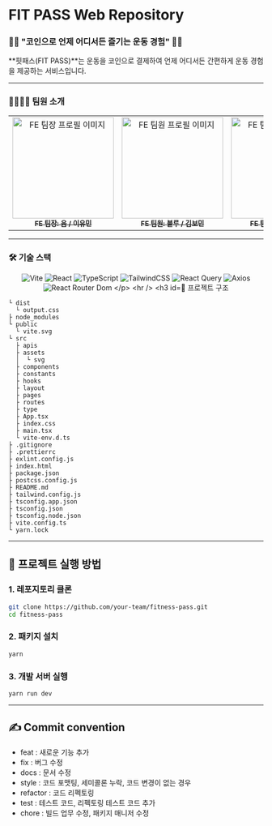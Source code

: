 # FIT PASS Web Repository

### 🏋️‍♀️ "코인으로 언제 어디서든 즐기는 운동 경험" 🏋️‍♂️  
**핏패스(FIT PASS)**는 운동을 코인으로 결제하여 언제 어디서든 간편하게 운동 경험을 제공하는 서비스입니다.

---

### 👩‍👩‍👧‍👦 팀원 소개

<table>
  <tbody>
    <tr>
      <td align="center">
        <a href="https://github.com/FE_TEAM_LEAD_GITHUB">
          <img src="https://github.com/Whatdoyumin.png" width="200px" alt="FE 팀장 프로필 이미지"/><br />
          <sub><b>FE 팀장: 윰 / 이유민</b></sub>
        </a>
      </td>
      <td align="center">
        <a href="https://github.com/FE_TEAM_MEMBER1_GITHUB">
          <img src="https://github.com/fsdffds.png" width="200px" alt="FE 팀원 프로필 이미지"/><br />
          <sub><b>FE 팀원: 블루 / 김보민</b></sub>
        </a>
      </td>
      <td align="center">
        <a href="https://github.com/FE_TEAM_MEMBER2_GITHUB">
          <img src="https://github.com/dhdld.png" width="200px" alt="FE 팀원 프로필 이미지"/><br />
          <sub><b>FE 팀원: 소피 / 김소연</b></sub>
        </a>
      </td>
      <td align="center">
        <a href="https://github.com/FE_TEAM_MEMBER3_GITHUB">
          <img src="https://github.com/hansoojeongsj.png" width="200px" alt="FE 팀원 프로필 이미지"/><br />
          <sub><b>FE 팀원: 크리 / 한수정</b></sub>
        </a>
      </td>
    </tr>
  </tbody>
</table>

---

### 🛠 기술 스택
<p align="center">
  <img src="https://img.shields.io/badge/Vite-646CFF?style=for-the-badge&logo=vite&logoColor=white" alt="Vite"/>
  <img src="https://img.shields.io/badge/React-61DAFB?style=for-the-badge&logo=react&logoColor=black" alt="React"/>
  <img src="https://img.shields.io/badge/TypeScript-3178C6?style=for-the-badge&logo=typescript&logoColor=white" alt="TypeScript"/>
  <img src="https://img.shields.io/badge/TailwindCSS-06B6D4?style=for-the-badge&logo=tailwindcss&logoColor=white" alt="TailwindCSS"/>
  <img src="https://img.shields.io/badge/ReactQuery-FF4154?style=for-the-badge&logo=reactquery&logoColor=white" alt="React Query"/>
  <img src="https://img.shields.io/badge/Axios-5A29E4?style=for-the-badge&logo=axios&logoColor=white" alt="Axios"/>
  <img src="https://img.shields.io/badge/ReactRouterDom-CA4245?style=for-the-badge&logo=reactrouter&logoColor=white" alt="React Router Dom
</p>


---

### 📂 프로젝트 구조
```plaintext
└ dist
  └ output.css
├ node_modules
└ public
  └ vite.svg
└ src
  ├ apis
  ├ assets
  │  └ svg
  ├ components
  ├ constants
  ├ hooks
  ├ layout
  ├ pages
  ├ routes
  ├ type
  ├ App.tsx
  ├ index.css
  ├ main.tsx
  └ vite-env.d.ts
├ .gitignore
├ .prettierrc
├ exlint.config.js
├ index.html
├ package.json
├ postcss.config.js
├ README.md
├ tailwind.config.js
├ tsconfig.app.json
├ tsconfig.json
├ tsconfig.node.json
├ vite.config.ts
└ yarn.lock

```

---

## 🚀 프로젝트 실행 방법

### 1. **레포지토리 클론**
```bash
git clone https://github.com/your-team/fitness-pass.git
cd fitness-pass
```

### 2. 패키지 설치
```bash
yarn
```

### 3. 개발 서버 실행
```bash
yarn run dev
```

---


## ✍️ Commit convention

- feat : 새로운 기능 추가
- fix : 버그 수정
- docs : 문서 수정
- style : 코드 포맷팅, 세미콜론 누락, 코드 변경이 없는 경우
- refactor : 코드 리펙토링
- test : 테스트 코드, 리펙토링 테스트 코드 추가
- chore : 빌드 업무 수정, 패키지 매니저 수정

